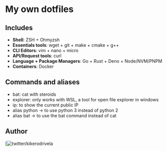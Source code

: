 # My own dotfiles

## Includes

- **Shell**: ZSH + Ohmyzsh
- **Essentials tools**: wget + git + make + cmake + g++
- **CLI Editors**: vim + nano + micro
- **API/Request tools**: curl
- **Language + Package Managers**: Go + Rust + Deno + Node/NVM/PNPM
- **Containers**: Docker

## Commands and aliases
- bat: cat with steroids
- explorer: only works with WSL, a tool for open file explorer in windows
- ip: to show the current public IP
- alias python -> to use python 3 instead of python 2
- alias bat -> to use the bat command instead of cat

## Author

[![twitter/kikerodrivela](http://twitter.com/kikerodrivela "Follow @enriquetecfan on Twitter") 
